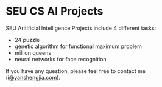 # SEU CS AI Projects
SEU Aritificial Intelligence Projects include 4 different tasks:
* 24 puzzle
* genetic algorithm for functional maximum problem
* million queens
* neural networks for face recognition

If you have any question, please feel free to contact me (i@yanshengjia.com).
